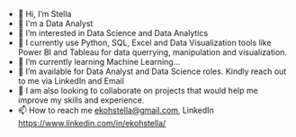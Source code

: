 - 👋 Hi, I’m Stella
- 👋 I'm a Data Analyst
- 👀 I’m interested in Data Science and Data Analytics
- 🌱 I currently use Python, SQL, Excel and Data Visualization tools like Power BI and Tableau for data querrying, manipulation and visualization.
- 🌱 I’m currently learning Machine Learning...
- 💞️ I’m available for Data Analyst and Data Science roles. Kindly reach out to me via LinkedIn and Email
- 💞️ I am also looking to collaborate on projects that would help me improve my skills and experience.
- 📫 How to reach me ekohstella@gmail.com, LinkedIn https://www.linkedin.com/in/ekohstella/

<!---
ellaclauz/ellaclauz is a ✨ special ✨ repository because its `README.md` (this file) appears on your GitHub profile.
You can click the Preview link to take a look at your changes.
--->
